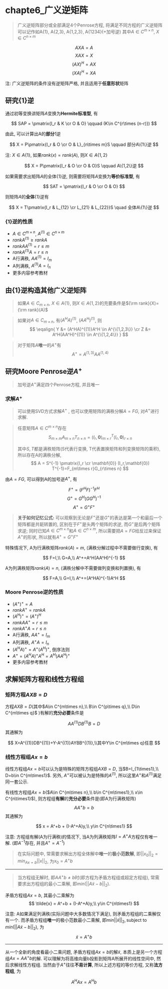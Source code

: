 # chapte6_广义逆矩阵

>广义逆矩阵部分或全部满足4个Penrose方程, 将满足不同方程的广义逆矩阵可以记作如A{1}, A{2,3}, A{1,2,3}, A{1234}(+加号逆)
>其中$A \in C^{m \times n}$, $X \in C^{n \times m}$

$$
AXA = A
$$
$$
XAX=X
$$
$$
(AX)^H = AX
$$
$$
(XA)^H = XA
$$

注: 广义逆矩阵的条件没有逆矩阵严格, 并且适用于**任意形状**矩阵

## 研究{1}逆

通过初等变换讲矩阵$A$变换为**Hermite标准型**, 有

$$
SAP = \pmatrix{I_r & K \cr O & O} \qquad (K\in C^{r\times (n-r)})
$$

由此, 可以计算出A的**部分**1逆

$$
X = P\pmatrix{I_r & O \cr O & L}_{n\times m}S \qquad 部分A\{1\}逆
$$

注: $X\in A\{1\}$, 如果$rank(x)=rank(A)$, 则$X\in A\{1,2\}$

$$
X = P\pmatrix{I_r & O \cr O & O}S \qquad A\{1,2\}逆
$$

如果需要求出矩阵$A$的全体{1}逆, 则需要将矩阵$A$变换为**等价标准型**, 有

$$
SAT = \pmatrix{I_r & O \cr O & O}
$$

则矩阵$A$的**全体**{1}逆有

$$
X = T\pmatrix{I_r & L_{12} \cr L_{21} & L_{22}}S \quad 全体A\{1\}逆
$$

### {1}逆的性质

* $A \in C^{m\times n}$, $A^{(1)}\in C^{n\times m}$
* $rankA^{(1)} \geq rankA$
* $rank AA^{(1)} = r \leq m$
* $rank A^{(1)}A = r \leq n$
* A行满秩, $AA^{(1)}=I_m$
* A列满秩, $A^{(1)}A=I_n$
* 更多内容参考教材

## 由{1}逆构造其他广义逆矩阵

>如果$A\in C_{m\times n}$, $X\in A\{1\}$, 则$X\in A\{1,2\}$的充要条件是${\rm rank}(X)={\rm rank}(A)$

>如果对$A\in C_{m\times n}$, 有$(A^HA)^{(1)}$, $(AA^H)^{(1)}$, 则
$$
\eqalign{
Y &= (A^HA)^{(1)}A^H \in A^{\{1,2,3\}} \cr
Z &= A^H(AA^H)^{(1)} \in A^{\{1,2,4\}}
}
$$

>对于矩阵$A$**唯一**的$A^+$有
$$
A^+ = A^{(1,3)}AA^{(1,4)}
$$

## 研究Moore Penrose逆$A^+$

>加号逆$A^+$满足四个Penrose方程, 并且唯一

### 求解$A^+$

>可以使用SVD方式求解$A^+$ , 也可以使用矩阵的满秩分解$A=FG$, 对$A^+$进行求解. 

>任意矩阵$A\in{C^{m\times n}}$存在
$$
S_{m\times m}A_{m\times n}T_{n\times n} = (I_r, \mathbf{0})^T_{m \times r}(I_r,\mathbf{0})_{r \times n}
$$
>
>其中$S, T$都是满秩矩阵(S代表行变换, T代表置换矩阵和列变换矩阵的乘积), 所以存在A的满秩分解,
$$
A = S^{-1} \pmatrix{I_r \cr \mathbf{0}} (I_r,\mathbf{0}) T^{-1}=F_{m\times r}G_{r\times n}
$$

由$A = FG$, 可以得到A的加号逆$A^+$, 有

$$
F^+ = (F^HF)^{-1}F^H
$$
$$
G^+ = G^H(GG^H)^{-1}
$$
$$
A^+ = G^+F^+
$$

>**关于如何记忆公式:**
可以观察到无论是$F^+$还是$G^+$的表达是第一个和最后一个矩阵都是共轭转置的, 区别在于$F^+$是头两个矩阵的求逆, 而$G^+$是后两个矩阵求逆;
同时已知$A\in C^{m\times n}$和$A\in C^{n\times m}$, 所以需要把$A=FG$给反过来保证$A^+$的形状, 所以就有$A^+ = G^+F^+$

特殊情况下, A为行满秩矩阵$rank(A)=m$, (满秩分解过程中不需要做行变换), 有

$$
F=I,\\ G=A,\\ A^+=A^H(AA^H)^{-1}
$$

A为列满秩矩阵$rank(A)=n$, (满秩分解中不需要做列变换和列置换), 有

$$
F=A,\\ G=I,\\ A^+=(A^HA)^{-1}A^H
$$

### Moore Penrose逆的性质

* $(A^+)^+ = A$
* $rankA^+ = rankA$
* $(A^H)^{+} = (A^+)^H$
* $rank AA^{+} = r \leq m$
* $rank A^{+}A = r \leq n$
* A行满秩, $AA^{+}=I_m$
* A列满秩, $A^{+}A=I_n$
* $(A^HA)^+ = A^+(A^H)^+$, 倒序法则
* $A^+ = (A^HA)^+A^H = A^H(AA^H)^+$
* 更多内容参考教材

## 求解矩阵方程和线性方程组

### 矩阵方程$AXB=D$

方程$AXB=D$(其中$A\in C^{m\times n},\\ B\in C^{p\times q},\\ D\in C^{m\times q}$ )有解的**充分必要**条件是

$$
AA^{(1)}DB^{(1)}B = D
$$
其通解为

$$
X=A^{(1)}DB^{(1)}+Y-A^{(1)}AYBB^{(1)},\\其中Y\in C^{m\times q}任意
$$

### 线性方程组$Ax=b$

线性方程组$Ax=b$可以认为是特殊的矩阵方程组$AXB=D$, 当$B=I_{1\times1},\\ D=b\in C^{m\times1}$.
另外, $A^+$可以被认为是特殊的$A^{(1)}$, 所以这里$A^+$和$A^{(1)}$满足同一套公示.

有线性方程组$Ax=b$($A\in C^{m\times n},\\ b\in C^{m\times1},\\ x\in C^{n\times1}$), 则方程组**有解**的**充分必要**条件是(即A为行满秩矩阵)
$$
AA^+b=b
$$
其通解为

$$
x = A^+b + (I-A^+A)y,\\ y\in C^{n\times1}
$$

注意: 方程组有解(A为行满秩)的情况下, 当A为列满秩矩阵$I=A^+A$方程仅有唯一解. (即$A^{-1}$存在, 并且$A^+=A^{-1}$)

>在实际问题中, 常需要求解出方程全体解中**唯一**的**极小范数解**, 即$||x_0||_2 = min_{Ax=b}||x||_2$, 为$x_0 = A^+b$

---

>当方程组无解时, 即$AA^+b \neq b$时(即方程为矛盾方程组或超定方程组), 常需要求出方程组的最小二乘解, 即$min(||A\tilde{x}-b||_2)$.

矛盾方程组$Ax=b$, 其最小二乘解为
$$
\tilde{x} = A^+b + (I-A^+A)y,\\ y\in C^{n\times1}
$$

注意: A如果满足列满秩(实际问题中大多数情况下满足), 则矛盾方程组的二乘解仅有一个.
而矛盾方程组**唯一**的极小范数最小二乘解, 即$min||\tilde{x}||_2, \text{subject to }min(||A\tilde{x}-b||_2)$, 为
$$
\tilde{x} = A^+b
$$

---

从一个全新的角度看最小二乘问题, 矛盾方程组$Ax=b$的解$\tilde{x}$, 本质上是另一个方程组$Ax = AA^+b$的解.
可以理解为将高维向量b投影到矩阵A所展开的线性空间中, 然后求解线性方程组.
当然由于$A^+$往往**不易计算**, 所以上述方程的等价方程, 又称**法方程组**, 为

$$
A^HAx=A^Hb
$$